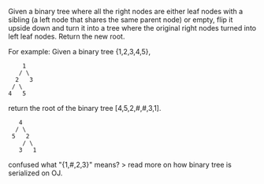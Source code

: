 Given a binary tree where all the right nodes are either leaf nodes with a sibling (a left node that shares the same parent node) or empty, flip it upside down and turn it into a tree where the original right nodes turned into left leaf nodes. Return the new root.

For example:
Given a binary tree {1,2,3,4,5},
```
    1
   / \
  2   3
 / \
4   5
```
return the root of the binary tree [4,5,2,#,#,3,1].
```
   4
  / \
 5   2
    / \
   3   1  
```
confused what "{1,#,2,3}" means? > read more on how binary tree is serialized on OJ.

